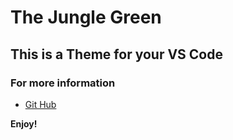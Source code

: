 # The Jungle Green
## This is a Theme for your VS Code
### For more information
* [Git Hub](http://code.visualstudio.com/docs/languages/markdown)


**Enjoy!**
